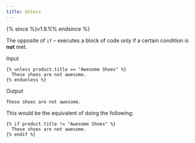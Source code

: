 ```yaml
---
title: Unless
---
```


{% since %}v1.9.1{% endsince %}

The opposite of `if` – executes a block of code only if a certain condition is **not** met.

Input
```liquid
{% unless product.title == "Awesome Shoes" %}
  These shoes are not awesome.
{% endunless %}
```

Output
```text
These shoes are not awesome.
```

This would be the equivalent of doing the following:

```liquid
{% if product.title != "Awesome Shoes" %}
  These shoes are not awesome.
{% endif %}
```

